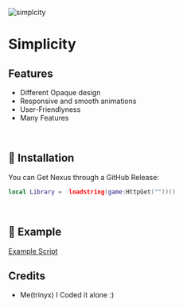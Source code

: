 ![simplcity](https://github.com/user-attachments/assets/aa52d2a8-4b0c-47a8-a145-6d3ea0629c22)
# Simplicity

## Features

- Different Opaque design 
- Responsive and smooth animations
- User-Friendlyness
- Many Features
<br/>

## 🔌 Installation

You can Get Nexus through a GitHub Release:

```lua
local Library =  loadstring(game:HttpGet(""))()
```
<br/>

## 📜 Example

[Example Script]()
<br/>

## Credits

- Me(trinyx) I Coded it alone :)


